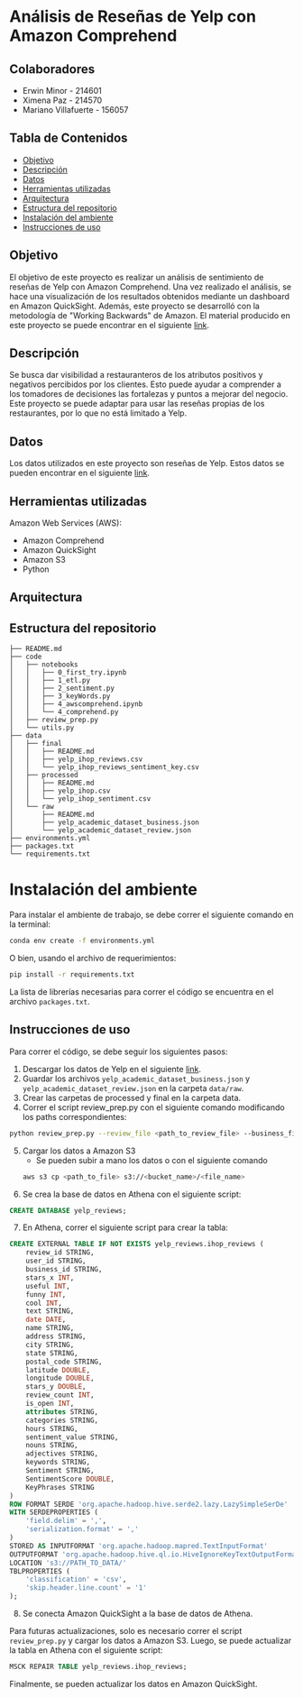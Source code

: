 # Análisis de Reseñas de Yelp con Amazon Comprehend

## Colaboradores
- Erwin Minor - 214601
- Ximena Paz - 214570
- Mariano Villafuerte - 156057

## Tabla de Contenidos
- [Objetivo](#objetivo)
- [Descripción](#descripción)
- [Datos](#datos)
- [Herramientas utilizadas](#herramientas-utilizadas)
- [Arquitectura](#arquitectura)
- [Estructura del repositorio](#estructura-del-repositorio)
- [Instalación del ambiente](#instalación-del-ambiente)
- [Instrucciones de uso](#instrucciones-de-uso)

## Objetivo
El objetivo de este proyecto es realizar un análisis de sentimiento de reseñas de Yelp con Amazon Comprehend. Una vez realizado el análisis, se hace una visualización de los resultados obtenidos mediante un dashboard en Amazon QuickSight.
Además, este proyecto se desarrolló con la metodología de "Working Backwards" de Amazon. El material producido en este proyecto se puede encontrar en el siguiente [link](https://drive.google.com/drive/folders/1s-R6YngJy_ZsVvINcbwwzZjydzwpaLr3?usp=sharing). 

## Descripción
Se busca dar visibilidad a restauranteros de los atributos positivos y negativos percibidos por los clientes. Esto puede ayudar a comprender a los tomadores de decisiones las fortalezas y puntos a mejorar del negocio. Este proyecto se puede adaptar para usar las reseñas propias de los restaurantes, por lo que no está limitado a Yelp.

## Datos 
Los datos utilizados en este proyecto son reseñas de Yelp. Estos datos se pueden encontrar en el siguiente [link](https://www.yelp.com/dataset).

## Herramientas utilizadas
Amazon Web Services (AWS):
- Amazon Comprehend
- Amazon QuickSight
- Amazon S3
- Python

## Arquitectura

## Estructura del repositorio
```
├── README.md
├── code
│   ├── notebooks
│   │   ├── 0_first_try.ipynb
│   │   ├── 1_etl.py
│   │   ├── 2_sentiment.py
│   │   ├── 3_keyWords.py
│   │   ├── 4_awscomprehend.ipynb
│   │   └── 4_comprehend.py
│   ├── review_prep.py
│   └── utils.py
├── data
│   ├── final
│   │   ├── README.md
│   │   ├── yelp_ihop_reviews.csv
│   │   └── yelp_ihop_reviews_sentiment_key.csv
│   ├── processed
│   │   ├── README.md
│   │   ├── yelp_ihop.csv
│   │   └── yelp_ihop_sentiment.csv
│   └── raw
│       ├── README.md
│       ├── yelp_academic_dataset_business.json
│       └── yelp_academic_dataset_review.json
├── environments.yml
├── packages.txt
└── requirements.txt
```
# Instalación del ambiente 
Para instalar el ambiente de trabajo, se debe correr el siguiente comando en la terminal:
```bash
conda env create -f environments.yml
```
O bien, usando el archivo de requerimientos:
```bash
pip install -r requirements.txt
```
La lista de librerías necesarias para correr el código se encuentra en el archivo `packages.txt`.

## Instrucciones de uso
Para correr el código, se debe seguir los siguientes pasos:
1. Descargar los datos de Yelp en el siguiente [link](https://www.yelp.com/dataset).
2. Guardar los archivos `yelp_academic_dataset_business.json` y `yelp_academic_dataset_review.json` en la carpeta `data/raw`.
3. Crear las carpetas de processed y final en la carpeta data.
4. Correr el script review_prep.py con el siguiente comando modificando los paths correspondientes:
```bash
python review_prep.py --review_file <path_to_review_file> --business_file <path_to_business_file> --output_file <output_file_path>
```
5. Cargar los datos a Amazon S3
    - Se pueden subir a mano los datos o con el siguiente comando
    ```bash
    aws s3 cp <path_to_file> s3://<bucket_name>/<file_name>
    ```
6. Se crea la base de datos en Athena con el siguiente script:
```sql
CREATE DATABASE yelp_reviews;
```
7. En Athena, correr el siguiente script para crear la tabla:
```sql
CREATE EXTERNAL TABLE IF NOT EXISTS yelp_reviews.ihop_reviews (
    review_id STRING,
    user_id STRING,
    business_id STRING,
    stars_x INT,
    useful INT,
    funny INT,
    cool INT,
    text STRING,
    date DATE,
    name STRING,
    address STRING,
    city STRING,
    state STRING,
    postal_code STRING,
    latitude DOUBLE,
    longitude DOUBLE,
    stars_y DOUBLE,
    review_count INT,
    is_open INT,
    attributes STRING,
    categories STRING,
    hours STRING,
    sentiment_value STRING,
    nouns STRING,
    adjectives STRING,
    keywords STRING,
    Sentiment STRING,
    SentimentScore DOUBLE,
    KeyPhrases STRING
)
ROW FORMAT SERDE 'org.apache.hadoop.hive.serde2.lazy.LazySimpleSerDe'
WITH SERDEPROPERTIES (
    'field.delim' = ',',
    'serialization.format' = ','
)
STORED AS INPUTFORMAT 'org.apache.hadoop.mapred.TextInputFormat' 
OUTPUTFORMAT 'org.apache.hadoop.hive.ql.io.HiveIgnoreKeyTextOutputFormat'
LOCATION 's3://PATH_TO_DATA/'
TBLPROPERTIES (
    'classification' = 'csv',
    'skip.header.line.count' = '1'
);
```
8. Se conecta Amazon QuickSight a la base de datos de Athena.

Para futuras actualizaciones, solo es necesario correr el script `review_prep.py` y cargar los datos a Amazon S3. Luego, se puede actualizar la tabla en Athena con el siguiente script:
```sql
MSCK REPAIR TABLE yelp_reviews.ihop_reviews;
```
Finalmente, se pueden actualizar los datos en Amazon QuickSight.




